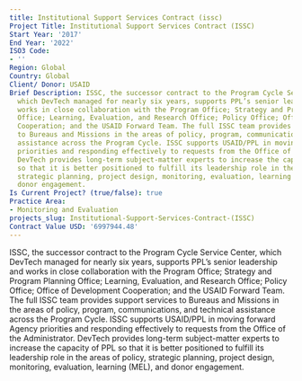 ```yaml
---
title: Institutional Support Services Contract (issc)
Project Title: Institutional Support Services Contract (ISSC)
Start Year: '2017'
End Year: '2022'
ISO3 Code:
- ''
Region: Global
Country: Global
Client/ Donor: USAID
Brief Description: ISSC, the successor contract to the Program Cycle Service Center,
  which DevTech managed for nearly six years, supports PPL’s senior leadership and
  works in close collaboration with the Program Office; Strategy and Program Planning
  Office; Learning, Evaluation, and Research Office; Policy Office; Office of Development
  Cooperation; and the USAID Forward Team. The full ISSC team provides support services
  to Bureaus and Missions in the areas of policy, program, communications, and technical
  assistance across the Program Cycle. ISSC supports USAID/PPL in moving forward Agency
  priorities and responding effectively to requests from the Office of the Administrator.
  DevTech provides long-term subject-matter experts to increase the capacity of PPL
  so that it is better positioned to fulfill its leadership role in the areas of policy,
  strategic planning, project design, monitoring, evaluation, learning (MEL), and
  donor engagement.
Is Current Project? (true/false): true
Practice Area:
- Monitoring and Evaluation
projects_slug: Institutional-Support-Services-Contract-(ISSC)
Contract Value USD: '6997944.48'
---
```


ISSC, the successor contract to the Program Cycle Service Center, which DevTech managed for nearly six years, supports PPL’s senior leadership and works in close collaboration with the Program Office; Strategy and Program Planning Office; Learning, Evaluation, and Research Office; Policy Office; Office of Development Cooperation; and the USAID Forward Team. The full ISSC team provides support services to Bureaus and Missions in the areas of policy, program, communications, and technical assistance across the Program Cycle. ISSC supports USAID/PPL in moving forward Agency priorities and responding effectively to requests from the Office of the Administrator. DevTech provides long-term subject-matter experts to increase the capacity of PPL so that it is better positioned to fulfill its leadership role in the areas of policy, strategic planning, project design, monitoring, evaluation, learning (MEL), and donor engagement.